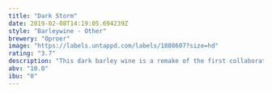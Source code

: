 ```yaml
---
title: "Dark Storm"
date: 2019-02-08T14:19:05.694239Z
style: "Barleywine - Other"
brewery: "Oproer"
image: "https://labels.untappd.com/labels/1808607?size=hd"
rating: "3.7"
description: "This dark barley wine is a remake of the first collaboration between Oproer's founders: RUIG and Rooie Dop. Bittersweet and heavy, a hurricane of flavor."
abv: "10.0"
ibu: "0"
---
```

